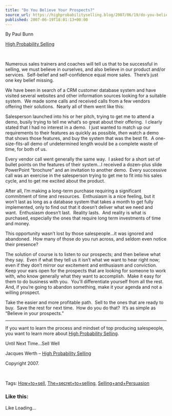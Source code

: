 ```yaml
---
title: "Do You Believe Your Prospects?"
source_url: https://highprobabilityselling.blog/2007/06/19/do-you-believe-your-prospects
published: 2007-06-19T18:01:13+00:00
---
```

By Paul Bunn


[High Probability Selling](http://highprobsell.com/html/prospecting_training.html)


 


Numerous sales trainers and coaches will tell us that to be successful in selling, we must believe in ourselves, and also believe in our product and/or services.  Self\-belief and self\-confidence equal more sales.  There’s just one key belief missing.    


We have been in search of a CRM customer database system and have visited several websites and other information sources looking for a suitable system.  We made some calls and received calls from a few vendors offering their solutions.  Nearly all of them went like this:


Salesperson launched into his or her pitch, trying to get me to attend a demo, busily trying to tell me what’s so great about their offering.  I clearly stated that I had no interest in a demo.  I just wanted to match up our requirements to their features as quickly as possible, *then* watch a demo that shows those features, and buy the system that was the best fit.  A one\-size\-fits\-all demo of undetermined length would be a complete waste of time, for both of us.


Every vendor call went generally the same way.  I asked for a short set of bullet points on the features of their system…I received a dozen\-plus slide PowerPoint “brochure” and an invitation to another demo.  Every successive call was an exercise in the salesperson trying to get me to fit into his sales cycle, and to get me excited about the product.   


After all, I’m making a long\-term purchase requiring a significant commitment of time and resources.  Enthusiasm is a nice feeling, but it won’t last as long as a database system that takes a month to get fully implemented, only to find out that it doesn’t deliver what we need and want.  Enthusiasm doesn’t last.  Reality lasts.  And reality is what is purchased, especially the ones that require long term investments of time and money.


This opportunity wasn’t lost by those salespeople…it was ignored and abandoned.  How many of those do you run across, and seldom even notice their presence?


The solution of course is to listen to our prospects; and then believe what they say.  Even if what they tell us it isn’t what we want to hear right now; even if they don’t mirror our excitement and enthusiasm and conviction.  Keep your ears open for the prospects that are looking for someone to work with, who know generally what they want to accomplish.  Make it easy for them to do business with you.  You’ll differentiate yourself from all the rest. And, if you’re going to abandon something, make it your agenda and not a willing prospect.


Take the easier and more profitable path.  Sell to the ones that are ready to buy.  Save the rest for next time.  How do you do that?  It’s as simple as “Believe in your prospects.”






---



If you want to learn the process and mindset of top producing salespeople, you want to learn more about [High Probability Selling](http://highprobsell.com/html/prospecting_training.html).


Until Next Time…Sell Well


Jacques Werth – [High Probability Selling](http://highprobsell.com/html/prospecting_training.html) 


Copyright 2007\.


 


Tags: [How\+to\+sell](http://technorati.com/tag/How+to+sell), [The\+secret\+to\+selling](http://technorati.com/tag/The+secret+to+selling), [Selling\+and\+Persuasion](http://technorati.com/tag/Selling+and+Persausion)



### Like this:

Like Loading...
